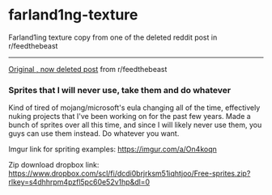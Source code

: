 # farland1ng-texture
Farland1ing texture copy from one of the deleted reddit post in r/feedthebeast

---

[Original , now deleted post](https://www.reddit.com/r/feedthebeast/comments/15l1mcy/sprites_that_i_will_never_use_take_them_and_do/) from r/feedthebeast
### Sprites that I will never use, take them and do whatever
Kind of tired of mojang/microsoft's eula changing all of the time, effectively nuking projects that I've been working on for the past few years.
Made a bunch of sprites over all this time, and since I will likely never use them, you guys can use them instead.
Do whatever you want.

Imgur link for spriting examples:
https://imgur.com/a/On4koqn

Zip download dropbox link:
https://www.dropbox.com/scl/fi/dcdi0brjrksm51iqhtjoo/Free-sprites.zip?rlkey=s4dhhrpm4pzfl5pc60e52v1hp&dl=0
